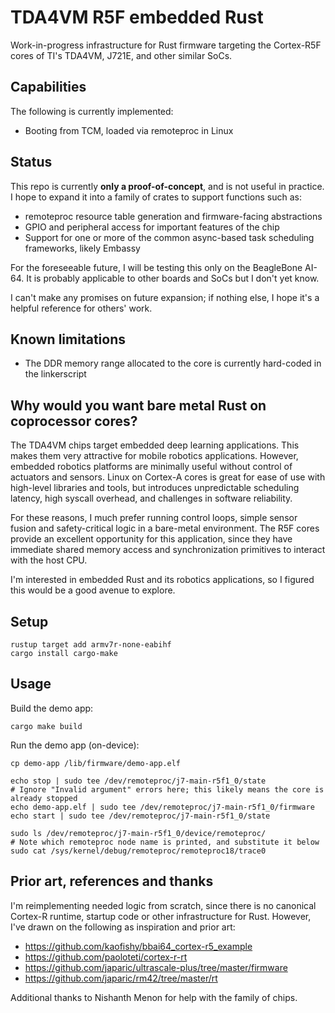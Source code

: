 # TDA4VM R5F embedded Rust

Work-in-progress infrastructure for Rust firmware targeting the Cortex-R5F cores of TI's TDA4VM,
J721E, and other similar SoCs.

## Capabilities

The following is currently implemented:
- Booting from TCM, loaded via remoteproc in Linux

## Status

This repo is currently **only a proof-of-concept**, and is not useful in practice. I hope to expand
it into a family of crates to support functions such as:

- remoteproc resource table generation and firmware-facing abstractions
- GPIO and peripheral access for important features of the chip
- Support for one or more of the common async-based task scheduling frameworks, likely Embassy

For the foreseeable future, I will be testing this only on the BeagleBone AI-64. It is probably
applicable to other boards and SoCs but I don't yet know.

I can't make any promises on future expansion; if nothing else, I hope it's a helpful reference for
others' work.

## Known limitations

- The DDR memory range allocated to the core is currently hard-coded in the linkerscript

## Why would you want bare metal Rust on coprocessor cores?

The TDA4VM chips target embedded deep learning applications. This makes them very attractive for
mobile robotics applications. However, embedded robotics platforms are minimally useful without
control of actuators and sensors. Linux on Cortex-A cores is great for ease of use with high-level
libraries and tools, but introduces unpredictable scheduling latency, high syscall overhead, and
challenges in software reliability.

For these reasons, I much prefer running control loops, simple sensor fusion and safety-critical
logic in a bare-metal environment. The R5F cores provide an excellent opportunity for this
application, since they have immediate shared memory access and synchronization primitives to
interact with the host CPU.

I'm interested in embedded Rust and its robotics applications, so I figured this would be a good
avenue to explore.

## Setup

```
rustup target add armv7r-none-eabihf
cargo install cargo-make
```

## Usage

Build the demo app:

```
cargo make build
```

Run the demo app (on-device):

```
cp demo-app /lib/firmware/demo-app.elf

echo stop | sudo tee /dev/remoteproc/j7-main-r5f1_0/state
# Ignore "Invalid argument" errors here; this likely means the core is already stopped
echo demo-app.elf | sudo tee /dev/remoteproc/j7-main-r5f1_0/firmware
echo start | sudo tee /dev/remoteproc/j7-main-r5f1_0/state

sudo ls /dev/remoteproc/j7-main-r5f1_0/device/remoteproc/
# Note which remoteproc node name is printed, and substitute it below
sudo cat /sys/kernel/debug/remoteproc/remoteproc18/trace0
```

## Prior art, references and thanks

I'm reimplementing needed logic from scratch, since there is no canonical Cortex-R runtime,
startup code or other infrastructure for Rust. However, I've drawn on the following as inspiration
and prior art:

- https://github.com/kaofishy/bbai64_cortex-r5_example
- https://github.com/paoloteti/cortex-r-rt
- https://github.com/japaric/ultrascale-plus/tree/master/firmware
- https://github.com/japaric/rm42/tree/master/rt

Additional thanks to Nishanth Menon for help with the family of chips.
